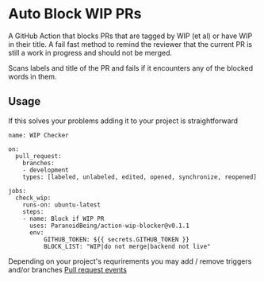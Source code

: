 # Auto Block WIP PRs 

A GitHub Action that blocks PRs that are tagged by WIP (et al) or have WIP in their title. A fail fast method to remind the reviewer that the current PR is still a work in progress and should not be merged.

Scans labels and title of the PR and fails if it encounters any of the blocked words in them.

## Usage

If this solves your problems adding it to your project is straightforward 

```workflow
name: WIP Checker

on:
  pull_request:
    branches:
    - development
    types: [labeled, unlabeled, edited, opened, synchronize, reopened]

jobs:
  check_wip:
    runs-on: ubuntu-latest
    steps:
    - name: Block if WIP PR
      uses: ParanoidBeing/action-wip-blocker@v0.1.1
      env:
          GITHUB_TOKEN: ${{ secrets.GITHUB_TOKEN }}
          BLOCK_LIST: "WIP|do not merge|backend not live"
```

Depending on your project's requrirements you may add / remove triggers and/or branches [Pull request events](https://help.github.com/en/articles/events-that-trigger-workflows#pull-request-event-pull_request)


